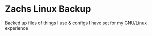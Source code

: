 # Zachs Linux Backup
Backed up files of things I use & configs I have set for my GNU/Linux experience
